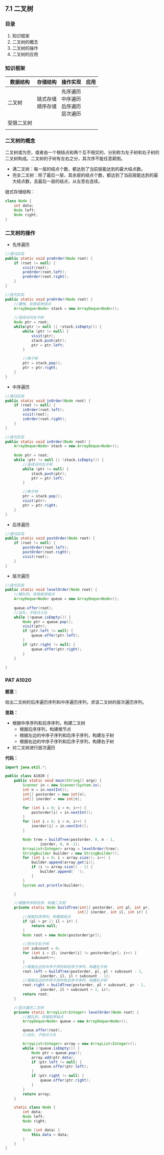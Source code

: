 ## 7.1 二叉树

### 目录

1. 知识框架
2. 二叉树的概念
3. 二叉树的操作
4. 二叉树的应用



### 知识框架

| 数据结构   | 存储结构               | 操作实现                                           | 应用 |
| ---------- | ---------------------- | -------------------------------------------------- | ---- |
| 二叉树     | 链式存储<br />顺序存储 | 先序遍历<br />中序遍历<br />后序遍历<br />层次遍历 |      |
| 受限二叉树 |                        |                                                    |      |
|            |                        |                                                    |      |



### 二叉树的概念

二叉树或为空，或者由一个根结点和两个互不相交的、分别称为左子树和右子树的二叉树构成。二叉树的子树有左右之分，其次序不能任意颠倒。

* 满二叉树：每一层的结点个数，都达到了当前层能达到的最大结点数。
* 完全二叉树：除了最后一层，其余层的结点个数，都达到了当前层能达到的最大结点数，且最后一层的结点，从左至右连续。

链式存储结构：

```java
class Node {
    int data;
    Node left;
    Node right;
}
```



### 二叉树的操作

* 先序遍历

```java
//递归实现
public static void preOrder(Node root) {
    if (root != null) {
        visit(root);
        preOrder(root.left);
        preOrder(root.right);
    }
}

//迭代实现
public static void preOrder(Node root) {
    //建栈，存放前序结点
    ArrayDeque<Node> stack = new ArrayDeque<Node>();
    
    //连续访问左子树
    Node ptr = root;
    while(ptr != null || !stack.isEmpty()) {
        while (ptr != null) {
            visit(ptr);
            stack.push(ptr);
            ptr = ptr.left;
        }

        //换子树
        ptr = stack.pop();
        ptr = ptr.right;
    }
}
```



* 中序遍历

```java
//递归实现
public static void inOrder(Node root) {
    if (root != null) {
        inOrder(root.left);
        visit(root);
        inOrder(root.right);
    }
}

//迭代实现
public static void inOrder(Node root) {
    ArrayDeque<Node> stack = new ArrayDeque<Node>();
    
    Node ptr = root;
    while (ptr != null || !stack.isEmpty()) {
        //连续访问左子树
        while (ptr != null) {
            stack.push(ptr);
            ptr = ptr.left;
        }

        //换子树
        ptr = stack.pop();
        visit(ptr);
        ptr = ptr.right;
    }
}
```



* 后序遍历

```java
//递归实现
public static void postOrder(Node root) {
    if (root != null) {
        postOrder(root.left);
        postOrder(root.right);
        visit(root);
    }
}
```



* 层次遍历

```java
//迭代实现
public static void levelOrder(Node root) {
    //建队列，存放前序结点
    ArrayDeque<Node> queue = new ArrayDeque<Node>();
    
    queue.offer(root);
    //出队，子结点入队
    while (!queue.isEmpty()) {
        Node ptr = queue.pop();
        visit(ptr);
        if (ptr.left != null) {
            queue.offer(ptr.left);
        }
        if (ptr.right != null) {
	        queue.offer(ptr.right);
        }
    }
    
}
```



### PAT A1020

**题意：**

给出二叉树的后序遍历序列和中序遍历序列，求该二叉树的层次遍历序列。

**思路：**

* 根据中序序列和后序序列，构建二叉树
  * 根据后序序列，构建根节点
  * 根据左边的中序子序列和后序子序列，构建左子树
  * 根据右边的中序子序列和后序子序列，构建右子树
* 对二叉树进行层次遍历

**代码：**

```java
import java.util.*;

public class A1020 {
    public static void main(String[] args) {
        Scanner in = new Scanner(System.in);
        int n = in.nextInt();
        int[] postorder = new int[n];
        int[] inorder = new int[n];

        for (int i = 0; i < n; i++) {
            postorder[i] = in.nextInt();
        }
        for (int i = 0; i < n; i++) {
            inorder[i] = in.nextInt();
        }

        Node tree = buildTree(postorder, 0, n - 1,
                inorder, 0, n -1);
        ArrayList<Integer> array = levelOrder(tree);
        StringBuilder builder = new StringBuilder();
        for (int i = 0; i < array.size(); i++) {
            builder.append(array.get(i));
            if (i != array.size() - 1) {
                builder.append(' ');
            }
        }
        System.out.println(builder);

    }

    //根据中序和后序，构建二叉树
    private static Node buildTree(int[] postorder, int pl, int pr,
                                 int[] inorder, int il, int ir) {
        //根据后序序列，构建根结点
        if (pl > pr || il > ir) {
            return null;
        }
        Node root = new Node(postorder[pr]);

        //划分左右子树
        int subcount = 0;
        for (int i = il; inorder[i] != postorder[pr]; i++) {
            subcount++;
        }
        //根据左边的中序子序列和后序子序列，构建左子树
        root.left = buildTree(postorder, pl, pl + subcount - 1,
                inorder, il, il + subcount - 1);
        //根据右边的中序子序列和后序子序列，构建右子树
        root.right = buildTree(postorder, pl + subcount, pr - 1,
                inorder, il + subcount + 1, ir);
        return root;
    }

    //层次遍历二叉树
    private static ArrayList<Integer> levelOrder(Node root) {
        //建队列，存储前序结点
        ArrayDeque<Node> queue = new ArrayDeque<Node>();

        queue.offer(root);
        //出队，子结点入队

        ArrayList<Integer> array = new ArrayList<Integer>();
        while (!queue.isEmpty()) {
            Node ptr = queue.pop();
            array.add(ptr.data);
            if (ptr.left != null) {
                queue.offer(ptr.left);
            }
            if (ptr.right != null) {
                queue.offer(ptr.right);
            }
        }
        return array;
    }

    static class Node {
        int data;
        Node left;
        Node right;

        Node (int data) {
            this.data = data;
        }
    }
}

```

